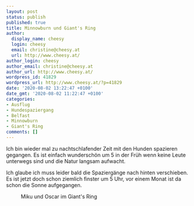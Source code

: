 ```yaml
---
layout: post
status: publish
published: true
title: Minnowburn und Giant's Ring
author:
  display_name: cheesy
  login: cheesy
  email: christine@cheesy.at
  url: http://www.cheesy.at/
author_login: cheesy
author_email: christine@cheesy.at
author_url: http://www.cheesy.at/
wordpress_id: 41829
wordpress_url: http://www.cheesy.at/?p=41829
date: '2020-08-02 13:22:47 +0100'
date_gmt: '2020-08-02 11:22:47 +0100'
categories:
- Ausflug
- Hundespaziergang
- Belfast
- Minnowburn
- Giant's Ring
comments: []
---
```

<!-- wp:paragraph -->
Ich bin wieder mal zu nachtschlafender Zeit mit den Hunden spazieren gegangen. Es ist einfach wunderschön um 5 in der Früh wenn keine Leute unterwegs sind und die Natur langsam aufwacht.
<!-- /wp:paragraph -->
<!-- wp:paragraph -->
Ich glaube ich muss leider bald die Spaziergänge nach hinten verschieben. Es ist jetzt doch schon ziemlich finster um 5 Uhr, vor einem Monat ist da schon die Sonne aufgegangen.
<!-- /wp:paragraph -->
<!-- wp:image {"id":41820,"linkDestination":"custom"} -->
<figure class="wp-block-image"><a href="{% link _fotos/ausfluege/2020-2/minnowburn-und-giant-ring/index.md %}"><img src="{% link _fotos/ausfluege/2020-2/minnowburn-und-giant-ring/Minnowburn-und-Giant-Ring-008.jpg %}" alt="" class="wp-image-41820"></a><br>
<figcaption>Miku und Oscar im Giant's Ring</figcaption>
</figure>
<!-- /wp:image -->

